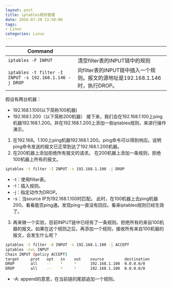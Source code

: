 ```yaml
---
layout: post
title: iptables规则管理
date: 2016-07-20 13:50:00
tags:
- Linux
categories: Linux
---
```



|                               Command                                   |                                                    |
| ----------------------------------------------------------------------- | -------------------------------------------------- |
| `iptables -F INPUT`                                                     | 清空filter表的INPUT链中的规则                        |
| `iptables -t filter -I INPUT -s 192.168.1.146 -j DROP`                  | 向filter表的INPUT链中插入一个规则。报文的源地址是192.168.1.146时，执行DROP。   |          





假设有两台机器：
* 192.168.1.100(以下简称100机器)
* 192.168.1.200（以下简称200机器）
接下来，我们会在192.168.1.100上ping机器192.168.1.200。并在192.168.1.200上添加一些iptables规则，来进行操作演示。

1. 在192.168。1.100上ping机器192.168.1.200。ping命令可以得到响应。说明ping命令发送的报文已正常到达了192.168.1.200机器。
2. 在200机器上添加拒绝所有报文的请求。
在200机器上添加一条规则，拒绝100机器上所有的报文。
```bash
iptables -t filter -I INPUT -s 192.168.1.100 -j DROP
```
* -t：使用filter表。
* -I：插入规则。
* -j：指定动作为DROP。
* -s：当source IP为192.168.1.100时匹配。
此时，在100机器上去ping机器200。看看能否ping通。发现ping一直没有回应。看来iptables规则已经生效了。
3. 再来做一个实验，目前INPUT链中已经有了一条规则。拒绝所有的来自100机器的报文。如果在这个规则之后，再添加一个规则，接收所有来自100机器的报文，会发生什么呢？
```bash
iptables -t filter -A INPUT -s 192.168.1.100 -j ACCEPT
iptables -nvL INPUT
Chain INPUT (policy ACCEPT)
target     prot   opt   in    out    source         destination
DROP       all    --    *     *      192.168.1.100  0.0.0.0/0
DROP       all    --    *     *      192.168.1.100  0.0.0.0/0
```
* -A: append的意思，在当前链的尾部追加一个规则。
